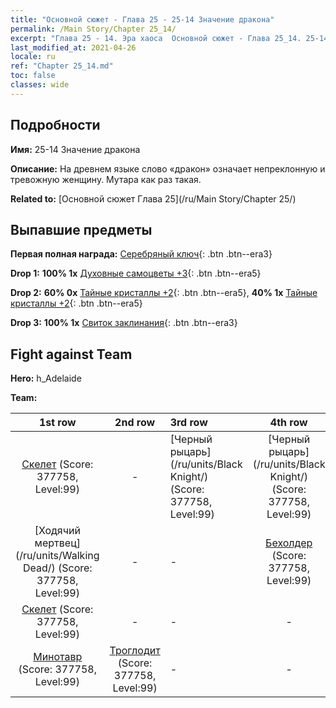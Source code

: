 ```yaml
---
title: "Основной сюжет - Глава 25 - 25-14 Значение дракона"
permalink: /Main Story/Chapter 25_14/
excerpt: "Глава 25 - 14. Эра хаоса  Основной сюжет - Глава 25_14. 25-14 Значение дракона"
last_modified_at: 2021-04-26
locale: ru
ref: "Chapter 25_14.md"
toc: false
classes: wide
---
```


## Подробности

 **Имя:** 25-14 Значение дракона

 **Описание:** На древнем языке слово «дракон» означает непреклонную и тревожную женщину. Мутара как раз такая.

 **Related to:** [Основной сюжет Глава 25](/ru/Main Story/Chapter 25/)

## Выпавшие предметы

 **Первая полная награда:** [Серебряный ключ](/ItemsRU/con_693/){: .btn .btn--era3}

 **Drop 1:** **100% 1x** [Духовные самоцветы +3](/ItemsRU/mat_86/){: .btn .btn--era5}

 **Drop 2:** **60% 0x** [Тайные кристаллы +2](/ItemsRU/mat_80/){: .btn .btn--era5}, **40% 1x** [Тайные кристаллы +2](/ItemsRU/mat_80/){: .btn .btn--era5}

 **Drop 3:** **100% 1x** [Свиток заклинания](/ItemsRU/con_694/){: .btn .btn--era3}


## Fight against Team
 **Hero:** h_Adelaide

 **Team:**


  | 1st row | 2nd row | 3rd row | 4th row |
  |:----:|:----:|:----|:----:|
  | [Скелет](/ru/units/Skeleton/) (Score: 377758, Level:99)  | - | [Черный рыцарь](/ru/units/Black Knight/) (Score: 377758, Level:99)  | [Черный рыцарь](/ru/units/Black Knight/) (Score: 377758, Level:99)  |
  | [Ходячий мертвец](/ru/units/Walking Dead/) (Score: 377758, Level:99)  | - | - | [Бехолдер](/ru/units/Beholder/) (Score: 377758, Level:99)  |
  | [Скелет](/ru/units/Skeleton/) (Score: 377758, Level:99)  | - | - | - |
  | [Минотавр](/ru/units/Minotaur/) (Score: 377758, Level:99)  | [Троглодит](/ru/units/Troglodyte/) (Score: 377758, Level:99)  | - | - |


